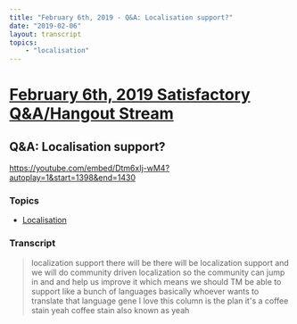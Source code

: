 ```yaml
---
title: "February 6th, 2019 - Q&A: Localisation support?"
date: "2019-02-06"
layout: transcript
topics: 
    - "localisation"
---
```

# [February 6th, 2019 Satisfactory Q&A/Hangout Stream](../2019-02-06.md)
## Q&A: Localisation support?
https://youtube.com/embed/Dtm6xIj-wM4?autoplay=1&start=1398&end=1430
### Topics
* [Localisation](../topics/localisation.md)

### Transcript

> localization support there will be there
> will be localization support and we will
> do community driven localization so the
> community can jump in and and help us
> improve it which means we should TM be
> able to support like a bunch of
> languages basically whoever wants to
> translate that language gene I love this
> column is the plan it's a coffee stain
> yeah coffee stain also known as yeah
